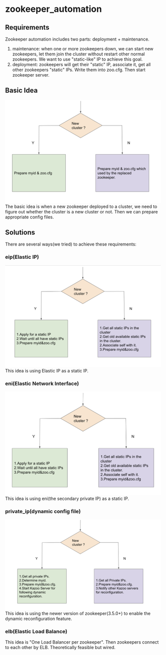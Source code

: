 # zookeeper_automation

## Requirements
Zookeeper automation includes two parts:    deployment + maintenance.
1. maintenance: when one or more zookeepers down, we can start new zookeepers, let them join the cluster without restart other normal zookeepers. We want to use "static-like" IP to achieve this goal.
2. deployment: zookeepers will get their "static" IP, associate it, get all other zookeepers "static" IPs. Write them into zoo.cfg. Then start zookeeper server.

## Basic Idea
![Alt text](images/basicIdea.png?raw=true "basicIdea")
The basic idea is when a new zookeeper deployed to a cluster, we need to figure out whether the cluster is a new cluster or not.
Then we can prepare appropriate config files.

## Solutions
There are several ways(we tried) to achieve these requirements:
### eip(Elastic IP)
![Alt text](images/eip.png?raw=true "eip")
This idea is using Elastic IP as a static IP.
### eni(Elastic Network Interface)
![Alt text](images/eni.png?raw=true "eni")
This idea is using eni(the secondary private IP) as a static IP.
### private_ip(dynamic config file)
![Alt text](images/private_ip.png?raw=true "private_ip")
This idea is using the newer version of zookeeper(3.5.0+) to enable the dynamic reconfiguration feature.
### elb(Elastic Load Balance)
This idea is "One Load Balancer per zookeeper". Then zookeepers connect to each other by ELB. Theoretically feasible but wired.